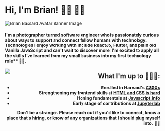 # Hi, I'm Brian! 🕺🏿 👋🏿

![Brian Bassard Avatar Banner Image](https://live.staticflickr.com/65535/50164652607_aaed0b55c1_o.jpg)

#### I'm a photographer turned software engineer who is passionately curious about ways to support and connect fellow humans with technology. Technologies I enjoy working with include ReactJS, Flutter, and plain old Vanilla JavaScript and can't wait to discover more! I'm excited to apply all the skills I've learned from my small business into my first technology role\*\* ✊🏿.

<img align="left" src="https://live.staticflickr.com/65535/50164734037_39e42cda84_m.jpg">

<div style="text-align: right">

## What I'm up to 👨🏿‍💻:

-   **Enrolled in Harvard's [CS50x](https://cs50.harvard.edu/x/2020/)**
-   **Strengthening my frontend skills at [HTML and CSS is hard](https://www.internetingishard.com/html-and-css/introduction/)**
-   **Honing fundamentals at [Javascript.info](https://javascript.info/)**
-   **Early stage of contributions at [Jupyterlab](https://jupyter.org/)**

**Don't be a stranger. Please reach out if you'd like to connect, know a place that's hiring, or know of any organizations that I should plug myself into.** 👌🏿

</div>
